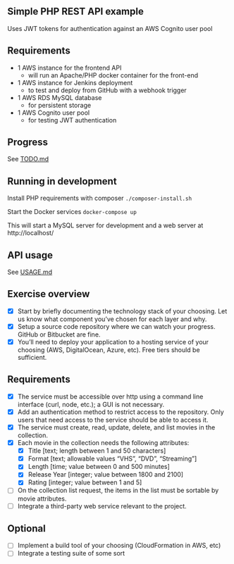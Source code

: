 ## Simple PHP REST API example
Uses JWT tokens for authentication against an AWS Cognito user pool

## Requirements
- 1 AWS instance for the frontend API
  - will run an Apache/PHP docker container for the front-end
- 1 AWS instance for Jenkins deployment
  - to test and deploy from GitHub with a webhook trigger
- 1 AWS RDS MySQL database
  - for persistent storage
- 1 AWS Cognito user pool
  - for testing JWT authentication

## Progress
See [TODO.md](doc/TODO.md)

## Running in development
Install PHP requirements with composer
`./composer-install.sh`

Start the Docker services
`docker-compose up`

This will start a MySQL server for development and a web server at http://localhost/

## API usage
See [USAGE.md](doc/USAGE.md)

## Exercise overview
* [x] Start by briefly documenting the technology stack of your choosing. Let us know what component you’ve chosen for each layer and why.
* [x] Setup a source code repository where we can watch your progress. GitHub or Bitbucket are fine.
* [x] You’ll need to deploy your application to a hosting service of your choosing (AWS, DigitalOcean, Azure, etc). Free tiers should be sufficient.

## Requirements
* [x] The service must be accessible over http using a command line interface (curl, node, etc.); a GUI is not necessary.
* [x] Add an authentication method to restrict access to the repository. Only users that need access to the service should be able to access it.
* [x] The service must create, read, update, delete, and list movies in the collection.
* [x] Each movie in the collection needs the following attributes:
  * [x] Title [text; length between 1 and 50 characters]
  * [x] Format [text; allowable values “VHS”, “DVD”, “Streaming”]
  * [x] Length [time; value between 0 and 500 minutes]
  * [x] Release Year [integer; value between 1800 and 2100]
  * [x] Rating [integer; value between 1 and 5]
* [ ] On the collection list request, the items in the list must be sortable by movie attributes.
* [ ] Integrate a third-party web service relevant to the project.

## Optional
* [ ] Implement a build tool of your choosing (CloudFormation in AWS, etc)
* [ ] Integrate a testing suite of some sort
